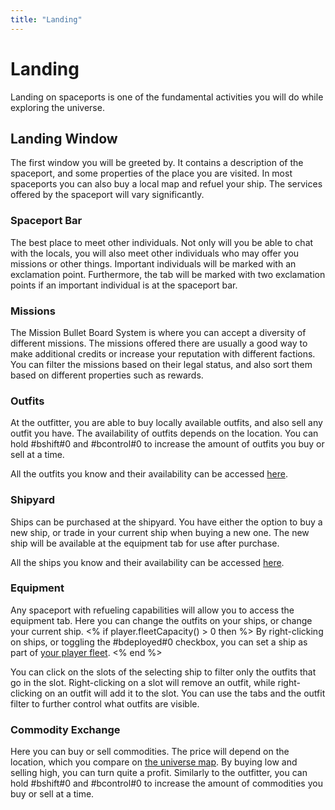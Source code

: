 ```yaml
---
title: "Landing"
---
```

# Landing

Landing on spaceports is one of the fundamental activities you will do while exploring the universe.

## Landing Window

The first window you will be greeted by.
It contains a description of the spaceport, and some properties of the place you are visited.
In most spaceports you can also buy a local map and refuel your ship.
The services offered by the spaceport will vary significantly.

### Spaceport Bar

The best place to meet other individuals.
Not only will you be able to chat with the locals, you will also meet other individuals who may offer you missions or other things.
Important individuals will be marked with an exclamation point.
Furthermore, the tab will be marked with two exclamation points if an important individual is at the spaceport bar.

### Missions

The Mission Bullet Board System is where you can accept a diversity of different missions.
The missions offered there are usually a good way to make additional credits or increase your reputation with different factions.
You can filter the missions based on their legal status, and also sort them based on different properties such as rewards.

### Outfits

At the outfitter, you are able to buy locally available outfits, and also sell any outfit you have.
The availability of outfits depends on the location.
You can hold #bshift#0 and #bcontrol#0 to increase the amount of outfits you buy or sell at a time.

All the outfits you know and their availability can be accessed [here](outfits).

### Shipyard

Ships can be purchased at the shipyard.
You have either the option to buy a new ship, or trade in your current ship when buying a new one.
The new ship will be available at the equipment tab for use after purchase.

All the ships you know and their availability can be accessed [here](ships).

### Equipment

Any spaceport with refueling capabilities will allow you to access the equipment tab.
Here you can change the outfits on your ships, or change your current ship.
<% if player.fleetCapacity() > 0 then %>
By right-clicking on ships, or toggling the #bdeployed#0 checkbox, you can set a ship as part of [your player fleet](mechanics/playerfleet).
<% end %>

You can click on the slots of the selecting ship to filter only the outfits that go in the slot.
Right-clicking on a slot will remove an outfit, while right-clicking on an outfit will add it to the slot.
You can use the tabs and the outfit filter to further control what outfits are visible.

### Commodity Exchange

Here you can buy or sell commodities.
The price will depend on the location, which you compare on [the universe map](mechanics/map).
By buying low and selling high, you can turn quite a profit.
Similarly to the outfitter, you can hold #bshift#0 and #bcontrol#0 to increase the amount of commodities you buy or sell at a time.

